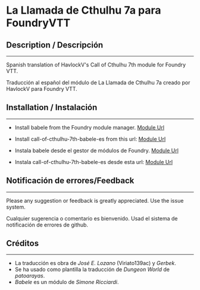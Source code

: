 # La Llamada de Cthulhu 7a para FoundryVTT

## Description / Descripción
----
Spanish translation of HavlockV's Call of Cthulhu 7th module for Foundry VTT.

Traducción al español del módulo de La Llamada de Cthulhu 7a creado por HavlockV para Foundry VTT.

## Installation / Instalación
----
* Install babele from the Foundry module manager.
[Module Url](https://gitlab.com/riccisi/foundryvtt-babele)
* Install call-of-cthulhu-7th-babele-es from this url:
[Module Url](https://raw.githubusercontent.com/lozalojo/call-of-cthulhu-7th-babele-es/master/module.json)


* Instala babele desde el gestor de módulos de Foundry.
[Module Url](https://gitlab.com/riccisi/foundryvtt-babele)
* Instala call-of-cthulhu-7th-babele-es desde esta url:
[Module Url](https://raw.githubusercontent.com/lozalojo/call-of-cthulhu-7th-babele-es/master/module.json)

## Notificación de errores/Feedback
----
Please any suggestion or feedback is greatly appreciated. Use the issue system.

Cualquier sugerencia o comentario es bienvenido. Usad el sistema de notificación de errores de github.

## Créditos
----
* La traducción es obra de *José E. Lozano* (Viriato139ac) y *Gerbek*.
* Se ha usado como plantilla la traducción de *Dungeon World* de *patoarayas*.
* *Babele* es un módulo de *Simone Ricciardi*.